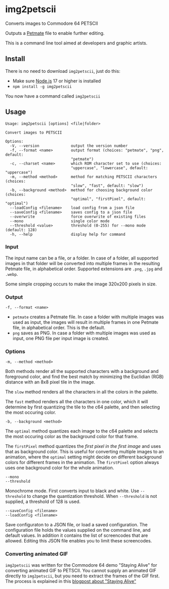 # img2petscii

Converts images to Commodore 64 PETSCII

Outputs a [Petmate](https://nurpax.github.io/petmate/) file to enable further
editing.

This is a command line tool aimed at developers and graphic artists.

## Install

There is no need to download `img2petscii`, just do this:

- Make sure [Node.js](https://nodejs.org/) 17 or higher is installed
- `npm install -g img2petscii`

You now have a command called `img2petscii`

## Usage

```
Usage: img2petscii [options] <file|folder>

Convert images to PETSCII

Options:
  -V, --version              output the version number
  -f, --format <name>        output format (choices: "petmate", "png", default:
                             "petmate")
  -c, --charset <name>       which ROM character set to use (choices:
                             "uppercase", "lowercase", default: "uppercase")
  -m, --method <method>      method for matching PETSCII characters (choices:
                             "slow", "fast", default: "slow")
  -b, --background <method>  method for choosing background color (choices:
                             "optimal", "firstPixel", default: "optimal")
  --loadConfig <filename>    load config from a json file
  --saveConfig <filename>    saves config to a json file
  --overwrite                force overwrite of existing files
  --mono                     single color mode
  --threshold <value>        threshold (0-255) for --mono mode (default: 128)
  -h, --help                 display help for command
```

### Input

The input name can be a file, or a folder. In case of a folder, all supported
images in that folder will be converted into multiple frames in the resulting
Petmate file, in alphabetical order. Supported extensions are `.png`, `.jpg` and
`.webp`.

Some simple cropping occurs to make the image 320x200 pixels in size.

### Output

    -f, --format <name>

- `petmate` creates a Petmate file. In case a folder with multiple images was
  used as input, the images will result in multiple frames in one Petmate file,
  in alphabetical order. This is the default.
- `png` saves as PNG. In case a folder with multiple images was used as input,
  one PNG file per input image is created.

### Options

    -m, --method <method>

Both methods render all the supported characters with a background and
foreground color, and find the best match by minimizing the Euclidian (RGB)
distance with an 8x8 pixel tile in the image.

The `slow` method renders all the characters in all the colors in the palette.

The `fast` method renders all the characters in one color, which it will determine
by first quantizing the tile to the c64 palette, and then selecting the most
occuring color.

    -b, --background <method>

The `optimal` method quantizes each image to the c64 palette and selects the most
occuring color as the background color for that frame.

The `firstPixel` method quantizes the _first pixel in the first image_ and uses
that as background color. This is useful for converting multiple images to an
animation, where the `optimal` setting might decide on different background
colors for different frames in the animation. The `firstPixel` option always
uses one background color for the whole animation.

    --mono
    --threshold

Monochrome mode. First converts input to black and white. Use `--threshold` to
change the quantization threshold. When `--threshold` is not supplied, a
threshold of 128 is used.

    --saveConfig <filename>
    --loadConfig <filename>

Save configuraton to a JSON file, or load a saved configuration. The
configuration file holds the values supplied on the command line, and default
values. In addition it contains the list of screencodes that are allowed.
Editing this JSON file enables you to limit these screencodes.

### Converting animated GIF

`img2petscii` was written for the Commodore 64 demo "Staying Alive" for
converting animated GIF to PETSCII. You cannot supply an animated GIF directly
to `img2petscii`, but you need to extract the frames of the GIF first. The
process is explained in this [blogpost about "Staying
Alive"](https://www.micheldebree.nl/posts/staying_alive/)
